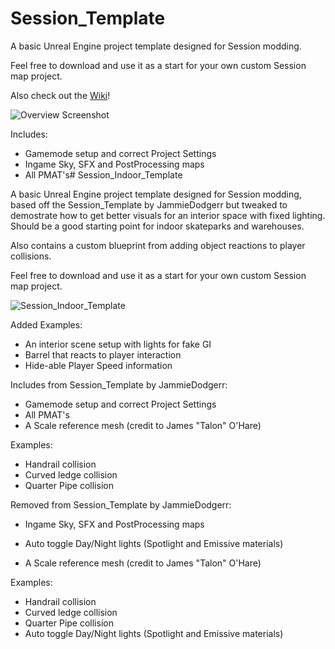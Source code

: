 # Session_Template

A basic Unreal Engine project template designed for Session modding.

Feel free to download and use it as a start for your own custom Session map project.

Also check out the [Wiki](../../wiki)!

![Overview Screenshot](https://user-images.githubusercontent.com/60801006/222937054-25ddc10b-4eeb-4d18-abfd-9c588744d35d.png)

Includes:

- Gamemode setup and correct Project Settings
- Ingame Sky, SFX and PostProcessing maps
- All PMAT's# Session_Indoor_Template

A basic Unreal Engine project template designed for Session modding, based off the Session_Template by JammieDodgerr but tweaked to demostrate how to get better visuals for an interior space with fixed lighting. Should be a good starting point for indoor skateparks and warehouses. 

Also contains a custom blueprint from adding object reactions to player collisions.

Feel free to download and use it as a start for your own custom Session map project.

![Session_Indoor_Template](https://user-images.githubusercontent.com/7554117/232087148-1374ca81-c959-47e1-b4b0-3143ba1a06cb.png)


Added Examples:

- An interior scene setup with lights for fake GI
- Barrel that reacts to player interaction
- Hide-able Player Speed information

Includes from Session_Template by JammieDodgerr:

- Gamemode setup and correct Project Settings
- All PMAT's
- A Scale reference mesh (credit to James "Talon" O'Hare)

Examples:
- Handrail collision
- Curved ledge collision
- Quarter Pipe collision

Removed from Session_Template by JammieDodgerr:

- Ingame Sky, SFX and PostProcessing maps
- Auto toggle Day/Night lights (Spotlight and Emissive materials)

- A Scale reference mesh (credit to James "Talon" O'Hare)

Examples:
- Handrail collision
- Curved ledge collision
- Quarter Pipe collision
- Auto toggle Day/Night lights (Spotlight and Emissive materials)
